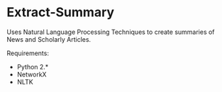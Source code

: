 # Extract-Summary
Uses Natural Language Processing Techniques to create summaries of News and Scholarly Articles. 

Requirements:
- Python 2.*
- NetworkX
- NLTK


